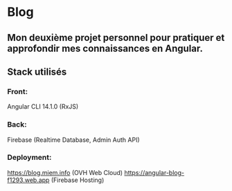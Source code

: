 # Blog
## Mon deuxième projet personnel pour pratiquer et approfondir mes connaissances en Angular.
## Stack utilisés

### Front: 
Angular CLI 14.1.0 (RxJS)
### Back: 
Firebase (Realtime Database, Admin Auth API)
### Deployment:
https://blog.miem.info (OVH Web Cloud)
https://angular-blog-f1293.web.app (Firebase Hosting)
